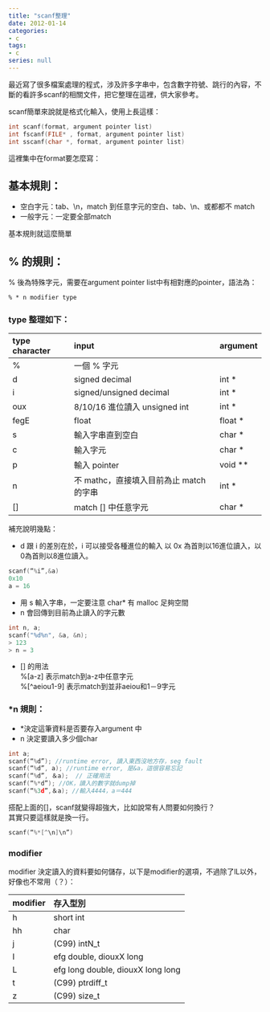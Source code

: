```yaml
---
title: "scanf整理"
date: 2012-01-14
categories:
- c
tags:
- c
series: null
---
```


最近寫了很多檔案處理的程式，涉及許多字串中，包含數字符號、跳行的內容，不斷的看許多scanf的相關文件，把它整理在這裡，供大家參考。  
<!--more-->

scanf簡單來說就是格式化輸入，使用上長這樣：  
```c
int scanf(format, argument pointer list)
int fscanf(FILE* , format, argument pointer list)
int sscanf(char *, format, argument pointer list)
```

這裡集中在format要怎麼寫：  

## 基本規則：   
* 空白字元：tab、\n，match 到任意字元的空白、tab、\n、或都都不 match
* 一般字元：一定要全部match

基本規則就這麼簡單
## % 的規則：  
% 後為特殊字元，需要在argument pointer list中有相對應的pointer，語法為：

```txt
% * n modifier type
```

### type 整理如下：

| type character | input | argument |
|:-|:-|:-|
|%| 一個 % 字元 ||
|d| signed decimal | int * |
|i| signed/unsigned decimal | int * |
|oux| 8/10/16 進位讀入 unsigned int | int * |
|fegE| float | float * |
| s | 輸入字串直到空白 | char *|
| c | 輸入字元 | char * |
| p | 輸入 pointer | void ** |
| n | 不 mathc，直接填入目前為止 match 的字串 | int * |
| [] | match [] 中任意字元 | char * |

補充說明幾點：
* d 跟 i 的差別在於，i 可以接受各種進位的輸入
以 0x 為首則以16進位讀入，以0為首則以8進位讀入。  
```c
scanf(“%i”,&a)
0x10
a = 16
```

* 用 s 輸入字串，一定要注意 char* 有 malloc 足夠空間
* n 會回傳到目前為止讀入的字元數
```c
int n, a;
scanf("%d%n", &a, &n);
> 123
> n = 3
```

* [] 的用法  
%[a-z] 表示match到a-z中任意字元  
%[^aeiou1-9] 表示match到並非aeiou和1－9字元  

### *n 規則：
* *決定這筆資料是否要存入argument 中
* n 決定要讀入多少個char     
```c
int a;  
scanf(“%d”); //runtime error, 讀入東西沒地方存，seg fault  
scanf(“%d”, a); //runtime error, 是&a，這很容易忘記  
scanf(“%d”, ＆a);  // 正確用法
scanf(“%*d”); //OK，讀入的數字就dump掉  
scanf(“%3d”,＆a); //輸入4444，a＝444  
```

搭配上面的[]，scanf就變得超強大，比如說常有人問要如何換行？  
其實只要這樣就是換一行。  
```c
scanf(“%*[^\n]\n”)
```

### modifier  
modifier 決定讀入的資料要如何儲存，以下是modifier的選項，不過除了lL以外，好像也不常用（？）：

| modifier | 存入型別 |
|:-|:-|
|h | short int |
|hh | char |
| j | (C99) intN_t |
| I | efg double, diouxX long |
| L | efg long double, diouxX long long |
| t | (C99) ptrdiff_t |
| z | (C99) size_t |